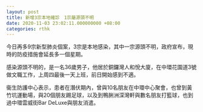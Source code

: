 ```yaml
---
layout: post
title: 新增3宗本地確診　1宗屬源頭不明
date: 2020-11-03 23:02:11.000000000 +08:00
categories: rthk
---
```


今日再多9宗新型肺炎個案，3宗是本地感染，其中一宗源頭不明，政府宣布，現時的防疫措施會延長多一個星期。

感染源頭不明的，是一名36歲男子，他居於銅鑼灣人和悅大廈，在中環花園道3號做文職工作，上周四最後一天上班，前日開始感到不適。

衞生防護中心表示，患者在潛伏期內，曾與10名朋友在中環中心聚會，也曾到黃竹坑運動場，與20個朋友踢足球，以及到鴨脷洲深灣軒與數名朋友打籃球，也到過中環雲威街Bar DeLuxe與朋友消遣。
